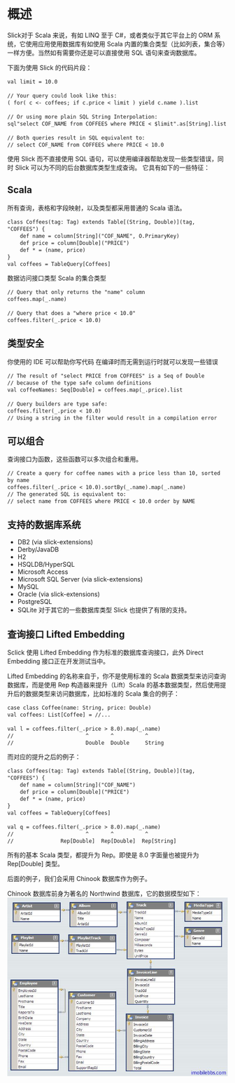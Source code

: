# 概述  
Slick对于 Scala 来说，有如 LINQ 至于 C#，或者类似于其它平台上的 ORM 系统，它使用应用使用数据库有如使用 Scala 内置的集合类型（比如列表，集合等）一样方便。当然如有需要你还是可以直接使用 SQL 语句来查询数据库。

下面为使用 Slick 的代码片段：
```
val limit = 10.0

// Your query could look like this:
( for( c <- coffees; if c.price < limit ) yield c.name ).list

// Or using more plain SQL String Interpolation:
sql"select COF_NAME from COFFEES where PRICE < $limit".as[String].list

// Both queries result in SQL equivalent to:
// select COF_NAME from COFFEES where PRICE < 10.0
```
使用 Slick 而不直接使用 SQL 语句，可以使用编译器帮助发现一些类型错误，同时 Slick 可以为不同的后台数据库类型生成查询。
它具有如下的一些特征：
## Scala    
所有查询，表格和字段映射，以及类型都采用普通的 Scala 语法。
```
class Coffees(tag: Tag) extends Table[(String, Double)](tag, "COFFEES") {
    def name = column[String]("COF_NAME", O.PrimaryKey)
    def price = column[Double]("PRICE")
    def * = (name, price)
}
val coffees = TableQuery[Coffees]
```
数据访问接口类型 Scala 的集合类型
```
// Query that only returns the "name" column
coffees.map(_.name)

// Query that does a "where price < 10.0"
coffees.filter(_.price < 10.0)
```
## 类型安全  
你使用的 IDE 可以帮助你写代码
在编译时而无需到运行时就可以发现一些错误
```
// The result of "select PRICE from COFFEES" is a Seq of Double
// because of the type safe column definitions
val coffeeNames: Seq[Double] = coffees.map(_.price).list

// Query builders are type safe:
coffees.filter(_.price < 10.0)
// Using a string in the filter would result in a compilation error
```
## 可以组合  
查询接口为函数，这些函数可以多次组合和重用。
```
// Create a query for coffee names with a price less than 10, sorted by name
coffees.filter(_.price < 10.0).sortBy(_.name).map(_.name)
// The generated SQL is equivalent to:
// select name from COFFEES where PRICE < 10.0 order by NAME
```
## 支持的数据库系统  
 - DB2 (via slick-extensions)
 - Derby/JavaDB
 - H2
 - HSQLDB/HyperSQL
 - Microsoft Access
 - Microsoft SQL Server (via slick-extensions)
 - MySQL
 - Oracle (via slick-extensions)
 - PostgreSQL
 - SQLite
对于其它的一些数据库类型 Slick 也提供了有限的支持。

## 查询接口 Lifted Embedding
Sclick 使用 Lifted Embedding 作为标准的数据库查询接口，此外 Direct Embedding 接口正在开发测试当中。

Lifted Embedding 的名称来自于，你不是使用标准的 Scala 数据类型来访问查询数据库，而是使用 Rep 构造器来提升（Lift）Scala 的基本数据类型，然后使用提升后的数据类型来访问数据库，比如标准的 Scala 集合的例子：
```
case class Coffee(name: String, price: Double)
val coffees: List[Coffee] = //...

val l = coffees.filter(_.price > 8.0).map(_.name)
//                       ^       ^          ^
//                       Double  Double     String
```
而对应的提升之后的例子：
```
class Coffees(tag: Tag) extends Table[(String, Double)](tag, "COFFEES") {
    def name = column[String]("COF_NAME")
    def price = column[Double]("PRICE")
    def * = (name, price)
}
val coffees = TableQuery[Coffees]

val q = coffees.filter(_.price > 8.0).map(_.name)
//                       ^       ^          ^
//               Rep[Double]  Rep[Double]  Rep[String]
```
所有的基本 Scala 类型，都提升为 Rep。即使是 8.0 字面量也被提升为 Rep[Double] 类型。

后面的例子，我们会采用 Chinook 数据库作为例子。

Chinook 数据库前身为著名的 Northwind 数据库，它的数据模型如下：
![图片](images/ChinookDatabaseSchema1.1.png)